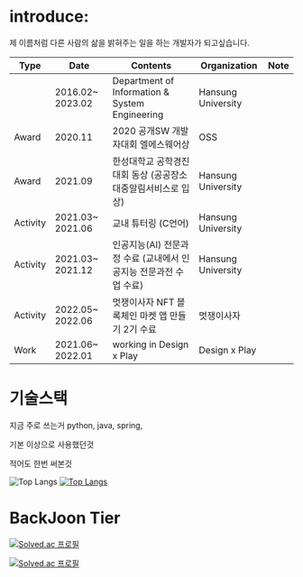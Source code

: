 
# introduce:
제 이름처럼 다른 사람의 삶을 밝혀주는 일을 하는 개발자가 되고싶습니다.

| Type     | Date             | Contents                                                          | Organization       | Note |
|----------|------------------|-------------------------------------------------------------------|--------------------|------|
|          | 2016.02~ 2023.02 | Department of Information & System Engineering                    | Hansung University |      |
| Award    | 2020.11          | 2020 공개SW 개발자대회 엘에스웨어상                               | OSS                |      |
| Award    | 2021.09          | 한성대학교 공학경진대회 동상 (공공장소대중알림서비스로 입상)      | Hansung University |      |
| Activity | 2021.03~ 2021.06 | 교내 튜터링 (C언어)                                               | Hansung University |      |
| Activity | 2021.03~ 2021.12 | 인공지능(AI) 전문과정 수료 (교내에서 인공지능 전문과전 수업 수료) | Hansung University |      |
| Activity | 2022.05~ 2022.06 | 멋쟁이사자 NFT 블록체인 마켓 앱 만들기 2기 수료                   | 멋쟁이사자         |      |
| Work     | 2021.06~ 2022.01 | working in Design x Play                                          | Design x Play      |      |
# 기술스택

지금 주로 쓰는거
python, java, spring, 

기본 이상으로 사용했던것

적어도 한번 써본것
  
  
![Top Langs](https://github-readme-stats.vercel.app/api?username=parkyeomyeong&layout=compact&theme=tokyonight)
[![Top Langs](https://github-readme-stats.vercel.app/api/top-langs/?username=parkyeomyeong&layout=compact&theme=dracula)](https://github.com/metleeha)
  
# BackJoon Tier
<!-- BOX -->
[![Solved.ac 프로필](http://mazassumnida.wtf/api/v2/generate_badge?boj=qkrduaud)](https://solved.ac/qkrduaud)
<!-- MINI -->
[![Solved.ac 프로필](http://mazassumnida.wtf/api/mini/generate_badge?boj=qkrduaud)](https://solved.ac/qkrduaud)
